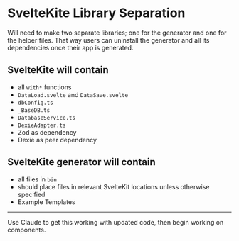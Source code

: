 # SvelteKite Library Separation

Will need to make two separate libraries; one for the generator and one for the helper files. That way users can uninstall the generator and all its dependencies once their app is generated.

## SvelteKite will contain
   - all `with*` functions
   - `DataLoad.svelte` and `DataSave.svelte`
   - `dbConfig.ts`
   - `_BaseDB.ts`
   - `DatabaseService.ts`
   - `DexieAdapter.ts`
   - Zod as dependency
   - Dexie as peer dependency

## SvelteKite generator will contain
   - all files in `bin`
   - should place files in relevant SvelteKit locations unless otherwise specified
   - Example Templates

---

Use Claude to get this working with updated code, then begin working on components.
